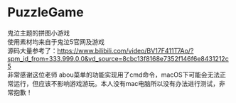 # PuzzleGame
鬼泣主题的拼图小游戏<br>
使用素材均来自于鬼泣5官网及游戏<br>
源码大量参考了：https://www.bilibili.com/video/BV17F411T7Ao/?spm_id_from=333.999.0.0&vd_source=8cbc13f8168e7352f146f6e8431212c5<br>
非常感谢这位老师
abou菜单的功能实现用了cmd命令，macOS下可能会无法正常运行，但应该不影响游戏游玩。本人没有mac电脑所以没有办法进行测试，非常抱歉！
